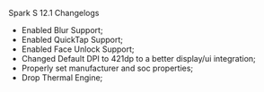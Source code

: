 Spark S 12.1 Changelogs 

- Enabled Blur Support; <br>
- Enabled QuickTap Support; <br>
- Enabled Face Unlock Support; <br>
- Changed Default DPI to 421dp to a better display/ui integration; <br>
- Properly set manufacturer and soc properties; <br>
- Drop Thermal Engine; 
